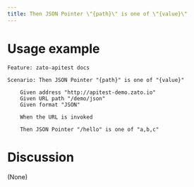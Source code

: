 ```yaml
---
title: Then JSON Pointer \"{path}\" is one of \"{value}\"
---
```


Usage example
=============

    Feature: zato-apitest docs

    Scenario: Then JSON Pointer "{path}" is one of "{value}"

        Given address "http://apitest-demo.zato.io"
        Given URL path "/demo/json"
        Given format "JSON"

        When the URL is invoked

        Then JSON Pointer "/hello" is one of "a,b,c"

Discussion
==========

(None)

